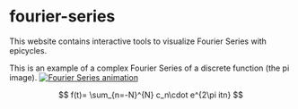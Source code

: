 # fourier-series

This website contains interactive tools to visualize Fourier Series with epicycles.

This is an example of a complex Fourier Series of a discrete function (the pi image).
[![Fourier Series animation](animation.gif)](https://i0.wp.com/soulofmathematics.com/wp-content/uploads/2020/08/FourierOfPi.gif)

$$
f(t)=
\sum_{n=-N}^{N}
c_n\cdot e^{2\pi itn}
$$